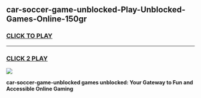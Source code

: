 
## car-soccer-game-unblocked-Play-Unblocked-Games-Online-150gr
<h3>
<a href="https://premium76.site?title=car-soccer-game-unblocked&ref=25A">CLICK TO PLAY</a></h3>
<hr>

<h3>
<a href="https://premium76.site?title=car-soccer-game-unblocked&ref=25A">CLICK 2 PLAY</a>
  
</h3>

<a href="https://premium76.site?title=car-soccer-game-unblocked&ref=25A"><img src="https://clearcache.store/games.png"></a>


**car-soccer-game-unblocked games unblocked: Your Gateway to Fun and Accessible Online Gaming**
